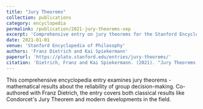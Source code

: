 ```yaml
---
title: "Jury Theorems"
collection: publications
category: encyclopedia
permalink: /publication/2021-jury-theorems-sep
excerpt: 'Comprehensive entry on jury theorems for the Stanford Encyclopedia of Philosophy, covering classical and modern developments in the field.'
date: 2021-01-01
venue: 'Stanford Encyclopedia of Philosophy'
authors: 'Franz Dietrich and Kai Spiekermann'
paperurl: 'https://plato.stanford.edu/entries/jury-theorems/'
citation: 'Dietrich, Franz and Kai Spiekermann. (2021). "Jury Theorems." Stanford Encyclopedia of Philosophy.'
---
```


This comprehensive encyclopedia entry examines jury theorems - mathematical results about the reliability of group decision-making. Co-authored with Franz Dietrich, the entry covers both classical results like Condorcet's Jury Theorem and modern developments in the field.